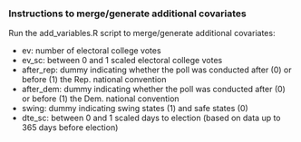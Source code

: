 ### Instructions to merge/generate additional covariates

Run the add_variables.R script to merge/generate additional covariates:

- ev: number of electoral college votes
- ev_sc: between 0 and 1 scaled electoral college votes
- after_rep: dummy indicating whether the poll was conducted after (0) or before (1) the Rep. national convention
- after_dem: dummy indicating whether the poll was conducted after (0) or before (1) the Dem. national convention
- swing: dummy indicating swing states (1) and safe states (0)
- dte_sc: between 0 and 1 scaled days to election (based on data up to 365 days before election)